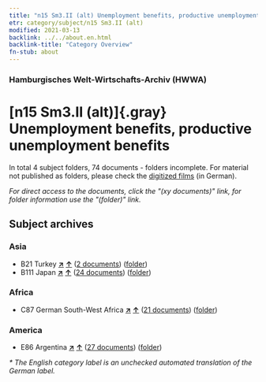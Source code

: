 ```yaml
---
title: "n15 Sm3.II (alt) Unemployment benefits, productive unemployment benefits"
etr: category/subject/n15 Sm3.II (alt)
modified: 2021-03-13
backlink: ../../about.en.html
backlink-title: "Category Overview"
fn-stub: about
---
```


### Hamburgisches Welt-Wirtschafts-Archiv (HWWA)
# [n15 Sm3.II (alt)]{.gray}&#8201; Unemployment benefits, productive unemployment benefits&#160; 





In total 4 subject folders, 74 documents - folders incomplete.
For material not published as folders, please check the [digitized films](/film/h1_sh) (in German).

_For direct access to the documents, click the "(xy documents)" link, for folder information use the "(folder)" link._

## Subject archives



### Asia

- B21 Turkey [**&nearr;**](../../../geo/i/141111/about.en.html "Turkey (all folders)") [**&uarr;**](../../../geo/about.en.html#B21 "Country category system") (<a href="https://pm20.zbw.eu/dfgview/sh/141111,145164" title="about: Turkey : Unemployment benefits, productive unemployment benefits" target="_blank">2 documents</a>) ([folder](http://purl.org/pressemappe20/folder/sh/141111,145164))
- B111 Japan [**&nearr;**](../../../geo/i/141272/about.en.html "Japan (all folders)") [**&uarr;**](../../../geo/about.en.html#B111 "Country category system") (<a href="https://pm20.zbw.eu/dfgview/sh/141272,145164" title="about: Japan : Unemployment benefits, productive unemployment benefits" target="_blank">24 documents</a>) ([folder](http://purl.org/pressemappe20/folder/sh/141272,145164))

### Africa

- C87 German South-West Africa [**&nearr;**](../../../geo/i/141450/about.en.html "German South-West Africa (all folders)") [**&uarr;**](../../../geo/about.en.html#C87 "Country category system") (<a href="https://pm20.zbw.eu/dfgview/sh/141450,145164" title="about: German South-West Africa : Unemployment benefits, productive unemployment benefits" target="_blank">21 documents</a>) ([folder](http://purl.org/pressemappe20/folder/sh/141450,145164))

### America

- E86 Argentina [**&nearr;**](../../../geo/i/141692/about.en.html "Argentina (all folders)") [**&uarr;**](../../../geo/about.en.html#E86 "Country category system") (<a href="https://pm20.zbw.eu/dfgview/sh/141692,145164" title="about: Argentina : Unemployment benefits, productive unemployment benefits" target="_blank">27 documents</a>) ([folder](http://purl.org/pressemappe20/folder/sh/141692,145164))


_* The English category label is an unchecked automated translation of the German label._

